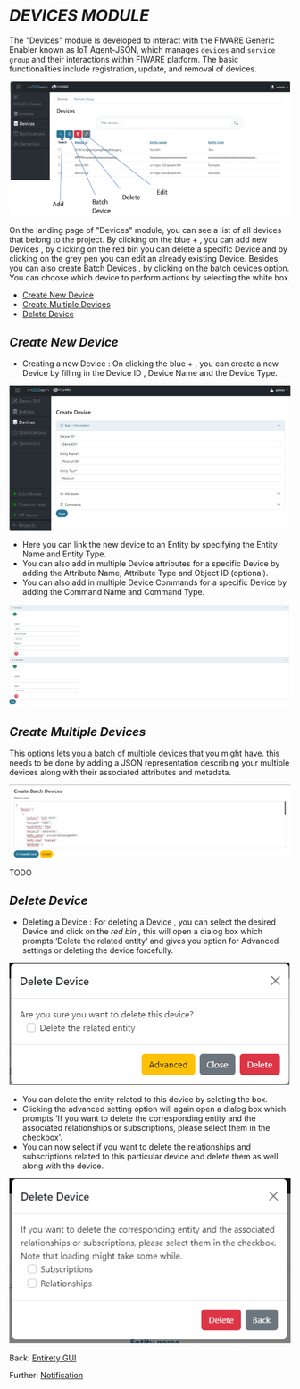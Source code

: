# *DEVICES MODULE* 

The "Devices" module is developed to interact with the FIWARE Generic Enabler known as IoT Agent-JSON, which manages `devices` and `service group` and their interactions within FIWARE platform. The basic functionalities include registration, update, and removal of devices.

![Alt text](images/image-11.png)

On the landing page of "Devices" module, you can see a list of all devices that belong to the project. 
By clicking on the blue + , you can add new Devices , by clicking on the red bin you can delete a specific Device and by clicking on the grey pen you can edit an already existing Device.
Besides, you can also create Batch Devices , by clicking on the batch devices option.
You can choose which device to perform actions by selecting the white box.



- [Create New Device](#create-new-device)
- [Create Multiple Devices](#create-multiple-devices)
- [Delete Device](#delete-device)

## *Create New Device*
-	Creating a new Device : On clicking the blue + , you can create a new Device by filling in the Device ID , Device Name and the Device Type.

![Alt text](images/image-12.png)

- Here you can link the new device to an Entity by specifying the Entity Name and Entity Type.
- You can also add in multiple Device attributes for a specific Device by adding the Attribute Name, Attribute Type and Object ID (optional).
- You can also add in multiple Device Commands for a specific Device by adding the Command Name and Command Type. 

![Alt text](images/image-13.png)

## *Create Multiple Devices*
This options lets you a batch of multiple devices that you might have. this needs to be done by adding a JSON representation describing your multiple devices along with their associated attributes and metadata.

![Alt text](images/image-14.png)

TODO

## *Delete Device*
- Deleting a Device : For deleting a Device , you can select the desired Device and click on the *red bin* , this will open a dialog box which prompts ‘Delete the related entity‘ and gives you option for Advanced settings or deleting the device forcefully. 

![Alt text](images/image-15.png)

- You can delete the entity related to this device by seleting the box.
- Clicking the advanced setting option will again open a dialog box which prompts 'If you want to delete the corresponding entity and the associated relationships or subscriptions, please select them in the checkbox'.
- You can now select if you want to delete the relationships and subscriptions related to this particular device and delete them as well along with the device. 

![Alt text](images/image-16.png)

Back: [Entirety GUI](https://github.com/N5GEH/n5geh.tools.entirety/blob/106-documentation-GUI/docs/GUI_TUTORIALS.md#modules)

Further: [Notification ](GUI_TUTORIALS/NOTIFICATIONS.md)